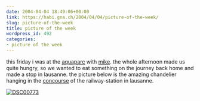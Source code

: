 ```yaml
---
date: 2004-04-04 18:49:06+00:00
link: https://habi.gna.ch/2004/04/04/picture-of-the-week/
slug: picture-of-the-week
title: picture of the week
wordpress_id: 492
categories:
- picture of the week
---
```


this friday i was at the [aquaparc](http://www.aquaparc.ch/index_en.html) with [mike](http://www.stud.uni-karlsruhe.de/~upmw/).
the whole afternoon made us quite hungry, so we wanted to eat something on the journey back home and made a stop in lausanne.
the picture below is the amazing chandelier hanging in the [concourse](http://dict.leo.org/?search=concourse) of the railway-station in lausanne.

[![DSC00773](https://habi.gna.ch/blog/images/DSC00773-tm.jpg)](https://habi.gna.ch/blog/images/DSC00773.jpg)

